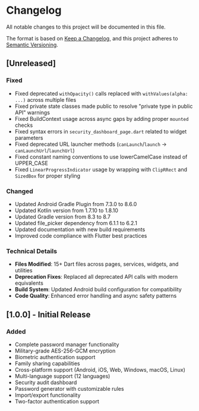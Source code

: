 # Changelog

All notable changes to this project will be documented in this file.

The format is based on [Keep a Changelog](https://keepachangelog.com/en/1.0.0/),
and this project adheres to [Semantic Versioning](https://semver.org/spec/v2.0.0.html).

## [Unreleased]

### Fixed
- Fixed deprecated `withOpacity()` calls replaced with `withValues(alpha: ...)` across multiple files
- Fixed private state classes made public to resolve "private type in public API" warnings
- Fixed BuildContext usage across async gaps by adding proper `mounted` checks
- Fixed syntax errors in `security_dashboard_page.dart` related to widget parameters
- Fixed deprecated URL launcher methods (`canLaunch`/`launch` → `canLaunchUrl`/`launchUrl`)
- Fixed constant naming conventions to use lowerCamelCase instead of UPPER_CASE
- Fixed `LinearProgressIndicator` usage by wrapping with `ClipRRect` and `SizedBox` for proper styling

### Changed
- Updated Android Gradle Plugin from 7.3.0 to 8.6.0
- Updated Kotlin version from 1.7.10 to 1.8.10
- Updated Gradle version from 8.3 to 8.7
- Updated file_picker dependency from 6.1.1 to 6.2.1
- Updated documentation with new build requirements
- Improved code compliance with Flutter best practices

### Technical Details
- **Files Modified**: 15+ Dart files across pages, services, widgets, and utilities
- **Deprecation Fixes**: Replaced all deprecated API calls with modern equivalents
- **Build System**: Updated Android build configuration for compatibility
- **Code Quality**: Enhanced error handling and async safety patterns

## [1.0.0] - Initial Release

### Added
- Complete password manager functionality
- Military-grade AES-256-GCM encryption
- Biometric authentication support
- Family sharing capabilities
- Cross-platform support (Android, iOS, Web, Windows, macOS, Linux)
- Multi-language support (12 languages)
- Security audit dashboard
- Password generator with customizable rules
- Import/export functionality
- Two-factor authentication support

